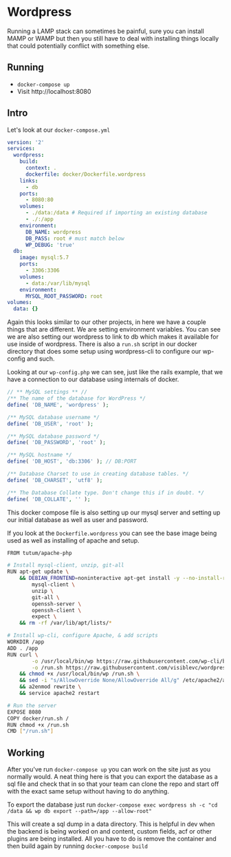 # Wordpress
Running a LAMP stack can sometimes be painful, sure you can install MAMP or WAMP but then you still have to deal with installing things locally that could potentially conflict with something else. 

## Running
- `docker-compose up`
- Visit http://localhost:8080

## Intro
Let's look at our `docker-compose.yml`

```yml
version: '2'
services:
  wordpress:
    build:
      context: .
      dockerfile: docker/Dockerfile.wordpress
    links:
      - db
    ports:
      - 8080:80
    volumes:
      - ./data:/data # Required if importing an existing database
      - ./:/app
    environment:
      DB_NAME: wordpress
      DB_PASS: root # must match below
      WP_DEBUG: 'true'
  db:
    image: mysql:5.7
    ports:
      - 3306:3306
    volumes:
      - data:/var/lib/mysql
    environment:
      MYSQL_ROOT_PASSWORD: root
volumes:
  data: {}
```

Again this looks similar to our other projects, in here we have a couple things that are different. We are setting environment variables. You can see we are also setting our wordpress to link to db which makes it available for use inside of wordpress. There is also a `run.sh` script in our docker directory that does some setup using wordpress-cli to configure our wp-config and such.

Looking at our `wp-config.php` we can see, just like the rails example, that we have a connection to our database using internals of docker.

```php
// ** MySQL settings ** //
/** The name of the database for WordPress */
define( 'DB_NAME', 'wordpress' );

/** MySQL database username */
define( 'DB_USER', 'root' );

/** MySQL database password */
define( 'DB_PASSWORD', 'root' );

/** MySQL hostname */
define( 'DB_HOST', 'db:3306' ); // DB:PORT

/** Database Charset to use in creating database tables. */
define( 'DB_CHARSET', 'utf8' );

/** The Database Collate type. Don't change this if in doubt. */
define( 'DB_COLLATE', '' );
```

This docker compose file is also setting up our mysql server and setting up our initial database as well as user and password.

If you look at the `Dockerfile.wordpress` you can see the base image being used as well as installing of apache and setup.

```bash
FROM tutum/apache-php

# Install mysql-client, unzip, git-all
RUN apt-get update \
    && DEBIAN_FRONTEND=noninteractive apt-get install -y --no-install-recommends \
        mysql-client \
        unzip \
        git-all \
        openssh-server \
        openssh-client \
        expect \
    && rm -rf /var/lib/apt/lists/*

# Install wp-cli, configure Apache, & add scripts
WORKDIR /app
ADD . /app
RUN curl \
        -o /usr/local/bin/wp https://raw.githubusercontent.com/wp-cli/builds/gh-pages/phar/wp-cli.phar \
        -o /run.sh https://raw.githubusercontent.com/visiblevc/wordpress-starter/master/run.sh \
    && chmod +x /usr/local/bin/wp /run.sh \
    && sed -i "s/AllowOverride None/AllowOverride All/g" /etc/apache2/apache2.conf \
    && a2enmod rewrite \
    && service apache2 restart

# Run the server
EXPOSE 8080
COPY docker/run.sh /
RUN chmod +x /run.sh
CMD ["/run.sh"]
```

## Working
After you've run `docker-compose up` you can work on the site just as you normally would. A neat thing here is that you can export the database as a sql file and check that in so that your team can clone the repo and start off with the exact same setup without having to do anything.

To export the database just run `docker-compose exec wordpress sh -c "cd /data && wp db export --path=/app --allow-root"`

This will create a sql dump in a data directory. This is helpful in dev when the backend is being worked on and content, custom fields, acf or other plugins are being installed. All you have to do is remove the container and then build again by running `docker-compose build`
